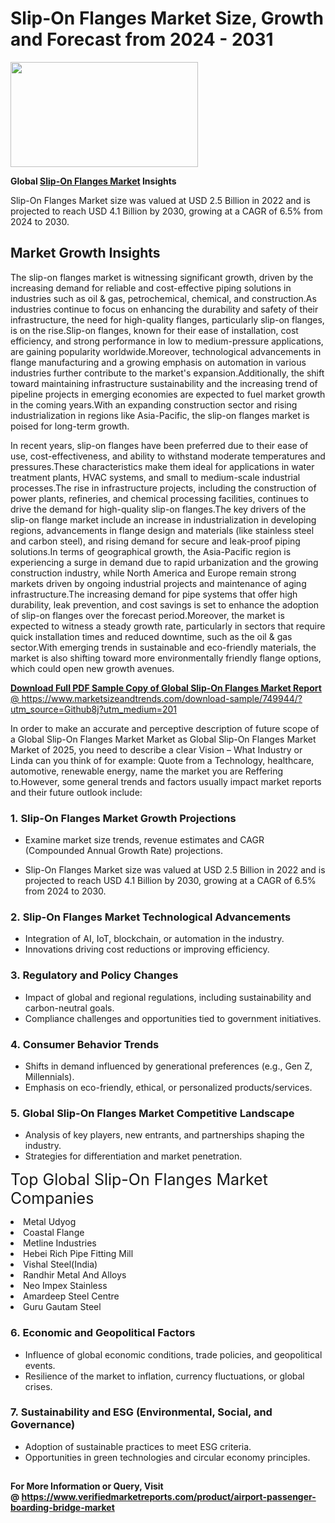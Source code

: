 <H1>Slip-On Flanges Market Size, Growth and Forecast from 2024 - 2031</H1><img class="aligncenter size-medium wp-image-584254" src="https://thirdeyenews.in/wp-content/uploads/2024/09/Global-Market-Research-300x168.jpeg" alt="" width="300" height="168" /><p><strong>Global&nbsp;<a href="https://www.marketsizeandtrends.com/download-sample/749944/?utm_source=Github8j?utm_medium=201">Slip-On Flanges Market</a> Insights</strong></p><p>Slip-On Flanges Market size was valued at USD 2.5 Billion in 2022 and is projected to reach USD 4.1 Billion by 2030, growing at a CAGR of 6.5% from 2024 to 2030.</p><p><h2>Market Growth Insights</h2> <p>The slip-on flanges market is witnessing significant growth, driven by the increasing demand for reliable and cost-effective piping solutions in industries such as oil & gas, petrochemical, chemical, and construction.As industries continue to focus on enhancing the durability and safety of their infrastructure, the need for high-quality flanges, particularly slip-on flanges, is on the rise.Slip-on flanges, known for their ease of installation, cost efficiency, and strong performance in low to medium-pressure applications, are gaining popularity worldwide.Moreover, technological advancements in flange manufacturing and a growing emphasis on automation in various industries further contribute to the market's expansion.Additionally, the shift toward maintaining infrastructure sustainability and the increasing trend of pipeline projects in emerging economies are expected to fuel market growth in the coming years.With an expanding construction sector and rising industrialization in regions like Asia-Pacific, the slip-on flanges market is poised for long-term growth.<a href="#"></a></p> <p>In recent years, slip-on flanges have been preferred due to their ease of use, cost-effectiveness, and ability to withstand moderate temperatures and pressures.These characteristics make them ideal for applications in water treatment plants, HVAC systems, and small to medium-scale industrial processes.The rise in infrastructure projects, including the construction of power plants, refineries, and chemical processing facilities, continues to drive the demand for high-quality slip-on flanges.The key drivers of the slip-on flange market include an increase in industrialization in developing regions, advancements in flange design and materials (like stainless steel and carbon steel), and rising demand for secure and leak-proof piping solutions.In terms of geographical growth, the Asia-Pacific region is experiencing a surge in demand due to rapid urbanization and the growing construction industry, while North America and Europe remain strong markets driven by ongoing industrial projects and maintenance of aging infrastructure.The increasing demand for pipe systems that offer high durability, leak prevention, and cost savings is set to enhance the adoption of slip-on flanges over the forecast period.Moreover, the market is expected to witness a steady growth rate, particularly in sectors that require quick installation times and reduced downtime, such as the oil & gas sector.With emerging trends in sustainable and eco-friendly materials, the market is also shifting toward more environmentally friendly flange options, which could open new growth avenues.<a href="#"></p><p><span class=""><strong>Download Full PDF Sample Copy of Global Slip-On Flanges Market Report</strong> @ <a href="https://www.marketsizeandtrends.com/download-sample/749944/?utm_source=Github8j?utm_medium=201" target="_blank">https://www.marketsizeandtrends.com/download-sample/749944/?utm_source=Github8j?utm_medium=201</a></span></p><p>In order to make an accurate and perceptive description of future scope of a Global&nbsp;Slip-On Flanges Market Market as Global&nbsp;Slip-On Flanges Market Market of 2025, you need to describe a clear Vision &ndash; What Industry or Linda can you think of for example: Quote from a Technology, healthcare, automotive, renewable energy, name the market you are Reffering to.However, some general trends and factors usually impact market reports and their future outlook include:</p><h3>1.&nbsp;<strong>Slip-On Flanges Market Growth Projections</strong></h3><ul><li>Examine market size trends, revenue estimates and CAGR (Compounded Annual Growth Rate) projections.</li><li><p>Slip-On Flanges Market size was valued at USD 2.5 Billion in 2022 and is projected to reach USD 4.1 Billion by 2030, growing at a CAGR of 6.5% from 2024 to 2030.</p></li></ul><h3>2.&nbsp;<strong>Slip-On Flanges Market Technological Advancements</strong></h3><ul><li>Integration of AI, IoT, blockchain, or automation in the industry.</li><li>Innovations driving cost reductions or improving efficiency.</li></ul><h3>3.&nbsp;<strong>Regulatory and Policy Changes</strong></h3><ul><li>Impact of global and regional regulations, including sustainability and carbon-neutral goals.</li><li>Compliance challenges and opportunities tied to government initiatives.</li></ul><h3>4.&nbsp;<strong>Consumer Behavior Trends</strong></h3><ul><li>Shifts in demand influenced by generational preferences (e.g., Gen Z, Millennials).</li><li>Emphasis on eco-friendly, ethical, or personalized products/services.</li></ul><h3>5.&nbsp;<strong>Global Slip-On Flanges Market Competitive Landscape</strong></h3><ul><li>Analysis of key players, new entrants, and partnerships shaping the industry.</li><li>Strategies for differentiation and market penetration.</li></ul><p data-pm-slice="1 1 []"><span style="color: inherit; font-family: inherit; font-size: 25px;">Top Global Slip-On Flanges Market Companies</span></p><div class="" data-test-id=""><p><li>Metal Udyog</li><li> Coastal Flange</li><li> Metline Industries</li><li> Hebei Rich Pipe Fitting Mill</li><li> Vishal Steel(India)</li><li> Randhir Metal And Alloys</li><li> Neo Impex Stainless</li><li> Amardeep Steel Centre</li><li> Guru Gautam Steel</li></p></div><h3>6.&nbsp;<strong>Economic and Geopolitical Factors</strong></h3><ul><li>Influence of global economic conditions, trade policies, and geopolitical events.</li><li>Resilience of the market to inflation, currency fluctuations, or global crises.</li></ul><h3>7.&nbsp;<strong>Sustainability and ESG (Environmental, Social, and Governance)</strong></h3><ul><li>Adoption of sustainable practices to meet ESG criteria.</li><li>Opportunities in green technologies and circular economy principles.</li></ul><h2><strong style="font-size: 14px;">For More Information or Query, Visit @&nbsp;</strong><a style="background-color: #ffffff; font-size: 14px;" href="https://www.marketsizeandtrends.com/report/slip-on-flanges-market/" target="_blank">https://www.verifiedmarketreports.com/product/airport-passenger-boarding-bridge-market</a></h2>